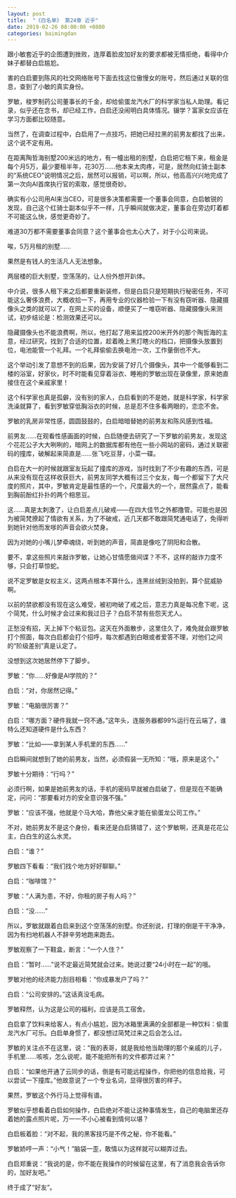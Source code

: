 ```yaml
---
layout: post
title:  "《白名单》 第24章 近乎"
date: 2019-02-26 08:00:00 +0800
categories: baimingdan
---
```

跟小敏套近乎的企图遭到挫败，连厚着脸皮加好友的要求都被无情拒绝，看得中介妹子都替白启尴尬。

害的白启要到陈风的社交网络账号下面去找这位傲慢女的账号，然后通过关联的信息，查到了小敏的真实身份。

罗敏，梭罗制药公司董事长的千金，却给偷蛋龙汽水厂的科学家当私人助理。看记录，似乎还在念书，却已经工作，白启还没闹明白具体情况。辍学？富家女应该在学习方面都比较随意。

当然了，在调查过程中，白启用了一点技巧，把她已经拉黑的前男友都找了出来，这个说不定有用。

在距离陶哲海别墅200米远的地方，有一幢出租的别墅，白启把它租下来，租金是每个月5万，最少要租半年，花30万……他本来太肉疼，可是，居然向红骑士副本的“系统CEO”说明情况之后，居然可以报销，可以啊，所以，他高高兴兴地完成了第一次向AI首席执行官的索取，感觉很奇妙。

确实有小公司用AI来当CEO，可是很多决策都需要一个董事会同意，白启敏锐的发现，自己这个红骑士副本似乎不一样，几乎瞬间就做决定，董事会在旁边盯着都不可能这么快，感觉更奇妙了。

难道30万都不需要董事会同意？这个董事会也太心大了，对于小公司来说。

唉，5万月租的别墅……

果然是有钱人的生活凡人无法想象。

两层楼的巨大别墅，空荡荡的，让人份外想开趴体。

中介说，很多人租下来之后都要重新装修，但是白启只是短期执行秘密任务，不可能这么奢侈浪费，大概收拾一下，再用专业的仪器检验一下有没有窃听器、隐藏摄像头之类的就可以了，在网上买的设备，顺便买了一堆窃听器、隐藏摄像头来测试，初步结论是：检测效果还可以。

隐藏摄像头也不能浪费啊，所以，他打起了用来监控200米开外的那个陶哲海的主意，经过研究，找到了合适的位置，趁着晚上黑灯瞎火的档口，把摄像头放置到位，电池能管一个礼拜。一个礼拜偷偷去换电池一次，工作量倒也不大。

这个举动引发了意想不到的后果，因为安装了好几个摄像头，其中一个能够看到二楼的浴室，好家伙，时不时能看见穿着浴衣、睡袍的罗敏出现在录像里，原来她直接住在这个亲戚家里！

这个科学家也真是孤僻，没有别的家人，白启看到的不是她，就是科学家，科学家洗澡就算了，看到罗敏穿低胸浴衣的时候，总是忍不住多看两眼的，恋恋不舍。

罗敏的乳房非常性感，圆圆鼓鼓的，白启暗暗替她的前男友和陈风感到性福。

前男友……在观看性感画面的时候，白启随便去研究了一下罗敏的前男友，发现这个花花公子大大咧咧的，暗网上的数据库都有他在一些小网站的密码，通过关联密码的撞库，破解起来简直是……张飞吃豆芽，小菜一碟。

白启在大一的时候就跟室友玩起了撞库的游戏，当时找到了不少有趣的东西，可是从来没有现在这样收获巨大，前男友同学大概有过三个女友，每一个都留下了大尺度的照片，其中，罗敏肯定是最性感的一个，尺度最大的一个，居然露点了，能看到胸前酚红扑扑的两个相思豆。

这……真是太刺激了，让白启差点儿破戒——在四大佳节之外都撸管。可能也是因为被简梵撩起了情欲有关系，为了不破戒，近几天都不敢跟简梵通电话了，免得听到她针对他而发嗲的声音会欲火焚身。

因为对她的小嘴儿梦牵魂绕，听到她的声音，简直是像吃了阴阳和合散。

要不，拿这些照片来敲诈罗敏，让她心甘情愿做间谍？不不，这样的敲诈力度不够，只会打草惊蛇。

说不定罗敏是女权主义，这两点根本不算什么，连黑丝绒到没拍到，算个屁威胁啊。

以前的禁欲都没有现在这么难受，被初吻破了戒之后，意志力真是每况愈下呢，这个简梵，什么时候才会过来和我过日子？白启不禁有些怨天尤人。

正愁没有招，天上掉下个粘豆包。这天在外面散步，这里住久了，难免就会跟罗敏打个照面，每次白启都会打个招呼，每次都遇到白眼或者爱答不理，对他们之间的“阶级差别”真是认定了。

没想到这次她居然停下了脚步。

罗敏：“你……好像是AI学院的？”

白启：“对，你居然记得。”

罗敏：“电脑很厉害？”

白启：“哪方面？硬件我就一窍不通。”这年头，连服务器都99%运行在云端了，谁特么还知道硬件是什么东西？

罗敏：“比如——拿到某人手机里的东西……”

白启瞬间就想到了她的前男友，当然，必须假装一无所知：“哦，原来是这个。”

罗敏十分期待：“行吗？”

必须行啊，如果是她前男友的话，手机的密码早就被白启破了，但是现在不能确定，问问：“那要看对方的安全意识强不强。”

罗敏：“应该不强，他就是个马大哈，靠他父亲才能在偷蛋龙公司工作。”

不对，她前男友不是这个身份，看来还是白启猜错了，这个罗敏啊，还真是花花公主，白白生的这么水灵。

白启：“谁？”

罗敏四下看看：“我们找个地方好好聊聊。”

白启：“咖啡馆？”

罗敏：“人满为患，不好，你租的房子有人吗？”

白启：“没……”

所以，罗敏就跟着白启来到这个空荡荡的别墅。你还别说，打理的倒是干干净净，因为有扫地机器人不辞辛劳地跑来跑去。

罗敏观察了一下鞋盒，断言：“一个人住？”

白启：“暂时……”说不定最近简梵就会过来。她说过要“24小时在一起”的哦。

罗敏对他的经济能力刮目相看：“你成暴发户了吗？”

白启：“公司安排的。”这话真没毛病。

罗敏释然，认为这是公司的福利，应该是员工宿舍。

白启拿了饮料来给客人，有点小尴尬，因为冰箱里满满的全部都是一种饮料：偷蛋龙汽水厂可乐。白启单身惯了，都没想过简梵过来之后会怎么过。

罗敏的关注点不在这里，说：“我的表哥，就是我给他当助理的那个亲戚的儿子，手机里……咳咳，怎么说呢，能不能把所有的文件都弄过来？”

白启：“如果他开通了云同步的话，倒是有可能远程操作，你把他的信息给我，可以尝试一下撞库。”他故意说了一个专业名词，显得很厉害的样子。

果然，罗敏这个外行马上觉得有谱。

罗敏似乎想看着白启如何操作，白启绝对不能让这种事情发生，自己的电脑里还存着她的露点照片呢，万一一不小心被看到情何以堪？

白启板着脸：“对不起，我的黑客技巧是不传之秘，你不能看。”

罗敏娇哼一声：“小气！”脑袋一歪，敢情以为这样就可以糊弄过去。

白启郑重说：“我说的是，你不能在我操作的时候留在这里，有了消息我会告诉你的，加好友吧。”

终于成了“好友”。
